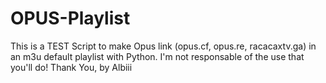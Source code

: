 # OPUS-Playlist
This is a TEST Script to make Opus link (opus.cf, opus.re, racacaxtv.ga) in an m3u default playlist with Python.
I'm not responsable of the use that you'll do!
Thank You, 
by Albiii
